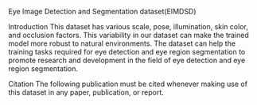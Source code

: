 Eye Image Detection and Segmentation dataset(EIMDSD)

Introduction 
This dataset has various scale, pose, illumination, skin color, and occlusion factors. This variability in our dataset can make the trained model more robust to natural environments. The dataset can help the training tasks required for eye detection and eye region segmentation to promote research and development in the field of eye detection and eye region segmentation.

Citation The following publication must be cited whenever making use of this dataset in any paper, publication, or report.
